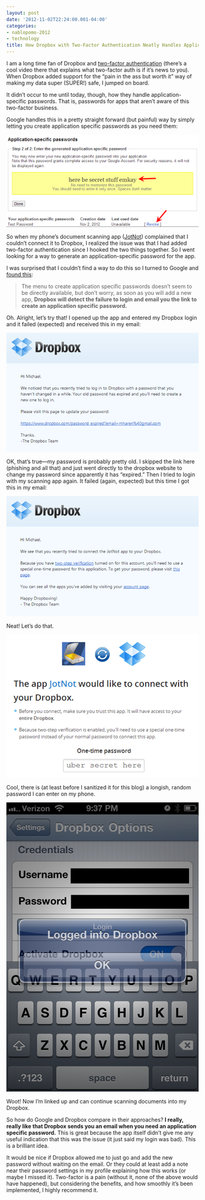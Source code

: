 ```yaml
---
layout: post
date: '2012-11-02T22:24:00.001-04:00'
categories:
- nablopomo-2012
- technology
title: How Dropbox with Two-Factor Authentication Neatly Handles Application Specific Passwords
---
```


I am a long time fan of Dropbox and [two-factor authentication](http://support.google.com/accounts/bin/answer.py?hl=en&answer=180744) (there’s a cool video there that explains what two-factor auth is if it’s news to you). When Dropbox added support for the “pain in the ass but worth it” way of making my data super (SUPER!) safe, I jumped on board.

It didn’t occur to me until today, though, how they handle application-specific passwords. That is, passwords for apps that aren’t aware of this two-factor business.

Google handles this in a pretty straight forward (but painful) way by simply letting you create application specific passwords as you need them:

![](/assets/2012/asp2-2.png)

So when my phone’s document scanning app ([JotNot](https://itunes.apple.com/us/app/jotnot-scanner/id307868751?mt=8)) complained that I couldn’t connect it to Dropbox, I realized the issue was that I had added two-factor authentication since I hooked the two things together. So I went looking for a way to generate an application-specific password for the app. 

I was surprised that I couldn’t find a way to do this so I turned to Google and [found this](http://blog.binaryfactory.ca/2012/08/dropbox-two-step-authentication/):

> The menu to create application specific passwords doesn’t seem to be directly available, but don’t worry, as soon as you will add a new app, **Dropbox will detect the failure to login and email you the link to create an application specific password.**

Oh. Alright, let’s try that! I opened up the app and entered my Dropbox login and it failed (expected) and received this in my email:

![](/assets/2012/expired-2.png)

OK, that’s true—my password is probably pretty old. I skipped the link here (phishing and all that) and just went directly to the dropbox website to change my password since apparently it has “expired.” Then I tried to login with my scanning app again. It failed (again, expected) but this time I got this in my email:

![](/assets/2012/add-2.png)

Neat! Let’s do that.

![](/assets/2012/uber_secret-2.png)

Cool, there is (at least before I sanitized it for this blog) a longish, random password I can enter on my phone.  

![](/assets/2012/2012-11-02_21.37.27.png)

Woot! Now I’m linked up and can continue scanning documents into my Dropbox.

So how do Google and Dropbox compare in their approaches? **I really, really like that Dropbox sends you an email when you need an application specific password.** This is great because the app itself didn’t give me any useful indication that this was the issue (it just said my login was bad). This is a brilliant idea.

It would be nice if Dropbox allowed me to just go and add the new password without waiting on the email. Or they could at least add a note near their password settings in my profile explaining how this works (or maybe I missed it). Two-factor is a pain (without it, none of the above would have happened), but considering the benefits, and how smoothly it’s been implemented, I highly recommend it.